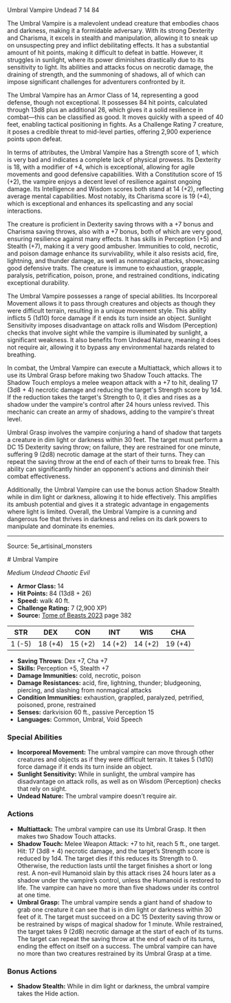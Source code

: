<MonsterName/>Umbral Vampire</MonsterName>
<CreatureType/>Undead</CreatureType>
<CR/>7</CR>
<AC/>14</AC>
<HP/>84</HP>
<summary>The Umbral Vampire is a malevolent undead creature that embodies chaos and darkness, making it a formidable adversary. With its strong Dexterity and Charisma, it excels in stealth and manipulation, allowing it to sneak up on unsuspecting prey and inflict debilitating effects. It has a substantial amount of hit points, making it difficult to defeat in battle. However, it struggles in sunlight, where its power diminishes drastically due to its sensitivity to light. Its abilities and attacks focus on necrotic damage, the draining of strength, and the summoning of shadows, all of which can impose significant challenges for adventurers confronted by it.</summary>

<detail>

The Umbral Vampire has an Armor Class of 14, representing a good defense, though not exceptional. It possesses 84 hit points, calculated through 13d8 plus an additional 26, which gives it a solid resilience in combat—this can be classified as good. It moves quickly with a speed of 40 feet, enabling tactical positioning in fights. As a Challenge Rating 7 creature, it poses a credible threat to mid-level parties, offering 2,900 experience points upon defeat.

In terms of attributes, the Umbral Vampire has a Strength score of 1, which is very bad and indicates a complete lack of physical prowess. Its Dexterity is 18, with a modifier of +4, which is exceptional, allowing for agile movements and good defensive capabilities. With a Constitution score of 15 (+2), the vampire enjoys a decent level of resilience against ongoing damage. Its Intelligence and Wisdom scores both stand at 14 (+2), reflecting average mental capabilities. Most notably, its Charisma score is 19 (+4), which is exceptional and enhances its spellcasting and any social interactions.

The creature is proficient in Dexterity saving throws with a +7 bonus and Charisma saving throws, also with a +7 bonus, both of which are very good, ensuring resilience against many effects. It has skills in Perception (+5) and Stealth (+7), making it a very good ambusher. Immunities to cold, necrotic, and poison damage enhance its survivability, while it also resists acid, fire, lightning, and thunder damage, as well as nonmagical attacks, showcasing good defensive traits. The creature is immune to exhaustion, grapple, paralysis, petrification, poison, prone, and restrained conditions, indicating exceptional durability.

The Umbral Vampire possesses a range of special abilities. Its Incorporeal Movement allows it to pass through creatures and objects as though they were difficult terrain, resulting in a unique movement style. This ability inflicts 5 (1d10) force damage if it ends its turn inside an object. Sunlight Sensitivity imposes disadvantage on attack rolls and Wisdom (Perception) checks that involve sight while the vampire is illuminated by sunlight, a significant weakness. It also benefits from Undead Nature, meaning it does not require air, allowing it to bypass any environmental hazards related to breathing.

In combat, the Umbral Vampire can execute a Multiattack, which allows it to use its Umbral Grasp before making two Shadow Touch attacks. The Shadow Touch employs a melee weapon attack with a +7 to hit, dealing 17 (3d8 + 4) necrotic damage and reducing the target's Strength score by 1d4. If the reduction takes the target's Strength to 0, it dies and rises as a shadow under the vampire's control after 24 hours unless revived. This mechanic can create an army of shadows, adding to the vampire's threat level. 

Umbral Grasp involves the vampire conjuring a hand of shadow that targets a creature in dim light or darkness within 30 feet. The target must perform a DC 15 Dexterity saving throw; on failure, they are restrained for one minute, suffering 9 (2d8) necrotic damage at the start of their turns. They can repeat the saving throw at the end of each of their turns to break free. This ability can significantly hinder an opponent's actions and diminish their combat effectiveness.

Additionally, the Umbral Vampire can use the bonus action Shadow Stealth while in dim light or darkness, allowing it to hide effectively. This amplifies its ambush potential and gives it a strategic advantage in engagements where light is limited. Overall, the Umbral Vampire is a cunning and dangerous foe that thrives in darkness and relies on its dark powers to manipulate and dominate its enemies.</detail>



---

Source: 5e_artisinal_monsters

<statblock>
# Umbral Vampire

*Medium* *Undead* *Chaotic Evil*

- **Armor Class:** 14
- **Hit Points:** 84 (13d8 + 26)
- **Speed:** walk 40 ft.
- **Challenge Rating:** 7 (2,900 XP)
- **Source:** [Tome of Beasts 2023](https://koboldpress.com/kpstore/product/tome-of-beasts-1-2023-edition/) page 382

| STR | DEX | CON | INT | WIS | CHA |
| --- | --- | --- | --- | --- | --- |
| 1 (-5) | 18 (+4) | 15 (+2) | 14 (+2) | 14 (+2) | 19 (+4) |

- **Saving Throws**: Dex +7, Cha +7
- **Skills:** Perception +5, Stealth +7
- **Damage Immunities:** cold, necrotic, poison
- **Damage Resistances:** acid, fire, lightning, thunder; bludgeoning, piercing, and slashing from nonmagical attacks
- **Condition Immunities:** exhaustion, grappled, paralyzed, petrified, poisoned, prone, restrained
- **Senses:** darkvision 60 ft., passive Perception 15
- **Languages:** Common, Umbral, Void Speech

### Special Abilities

- **Incorporeal Movement:** The umbral vampire can move through other creatures and objects as if they were difficult terrain. It takes 5 (1d10) force damage if it ends its turn inside an object.
- **Sunlight Sensitivity:** While in sunlight, the umbral vampire has disadvantage on attack rolls, as well as on Wisdom (Perception) checks that rely on sight.
- **Undead Nature:** The umbral vampire doesn’t require air.

### Actions

- **Multiattack:** The umbral vampire can use its Umbral Grasp. It then makes two Shadow Touch attacks.
- **Shadow Touch:** Melee Weapon Attack: +7 to hit, reach 5 ft., one target. Hit: 17 (3d8 + 4) necrotic damage, and the target’s Strength score is reduced by 1d4. The target dies if this reduces its Strength to 0. Otherwise, the reduction lasts until the target finishes a short or long rest. A non-evil Humanoid slain by this attack rises 24 hours later as a shadow under the vampire’s control, unless the Humanoid is restored to life. The vampire can have no more than five shadows under its control at one time.
- **Umbral Grasp:** The umbral vampire sends a giant hand of shadow to grab one creature it can see that is in dim light or darkness within 30 feet of it. The target must succeed on a DC 15 Dexterity saving throw or be restrained by wisps of magical shadow for 1 minute. While restrained, the target takes 9 (2d8) necrotic damage at the start of each of its turns. The target can repeat the saving throw at the end of each of its turns, ending the effect on itself on a success. The umbral vampire can have no more than two creatures restrained by its Umbral Grasp at a time.

### Bonus Actions

- **Shadow Stealth:** While in dim light or darkness, the umbral vampire takes the Hide action.
</statblock>


